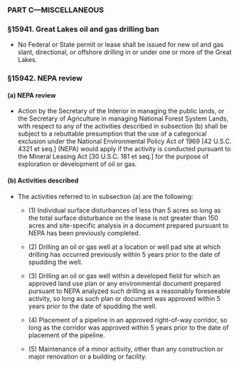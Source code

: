 ### PART C—MISCELLANEOUS

### §15941. Great Lakes oil and gas drilling ban
* No Federal or State permit or lease shall be issued for new oil and gas slant, directional, or offshore drilling in or under one or more of the Great Lakes.

### §15942. NEPA review
#### (a) NEPA review
* Action by the Secretary of the Interior in managing the public lands, or the Secretary of Agriculture in managing National Forest System Lands, with respect to any of the activities described in subsection (b) shall be subject to a rebuttable presumption that the use of a categorical exclusion under the National Environmental Policy Act of 1969 [42 U.S.C. 4321 et seq.] (NEPA) would apply if the activity is conducted pursuant to the Mineral Leasing Act [30 U.S.C. 181 et seq.] for the purpose of exploration or development of oil or gas.

#### (b) Activities described
* The activities referred to in subsection (a) are the following:

  * (1) Individual surface disturbances of less than 5 acres so long as the total surface disturbance on the lease is not greater than 150 acres and site-specific analysis in a document prepared pursuant to NEPA has been previously completed.

  * (2) Drilling an oil or gas well at a location or well pad site at which drilling has occurred previously within 5 years prior to the date of spudding the well.

  * (3) Drilling an oil or gas well within a developed field for which an approved land use plan or any environmental document prepared pursuant to NEPA analyzed such drilling as a reasonably foreseeable activity, so long as such plan or document was approved within 5 years prior to the date of spudding the well.

  * (4) Placement of a pipeline in an approved right-of-way corridor, so long as the corridor was approved within 5 years prior to the date of placement of the pipeline.

  * (5) Maintenance of a minor activity, other than any construction or major renovation or a building or facility.